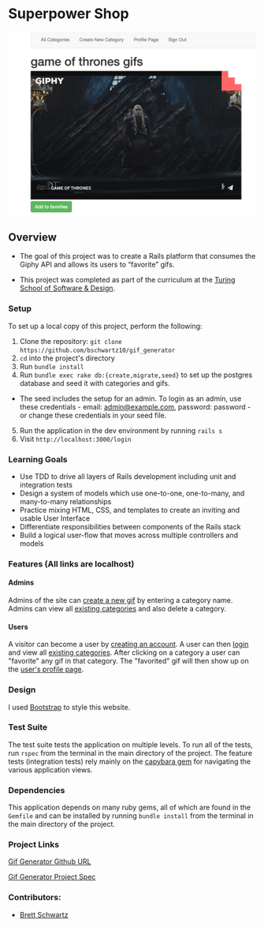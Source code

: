# Superpower Shop

![Alt text](./app/assets/images/entrance.png?raw=true "Entrance")

## Overview

* The goal of this project was to create a Rails platform that consumes the Giphy API and allows its users to “favorite” gifs.

* This project was completed as part of the curriculum at the [Turing School of Software & Design](http://turing.io).

### Setup

To set up a local copy of this project, perform the following:

  1. Clone the repository: `git clone https://github.com/bschwartz10/gif_generator`
  2. `cd` into the project's directory
  3. Run `bundle install`
  4. Run `bundle exec rake db:{create,migrate,seed}` to set up the postgres database and seed it with categories and gifs.
  - The seed includes the setup for an admin. To login as an admin, use these credentials - email: admin@example.com, password: password - or change these credentials in your seed file.
  5. Run the application in the dev environment by running `rails s`
  6. Visit `http://localhost:3000/login`

### Learning Goals

  * Use TDD to drive all layers of Rails development including unit and integration tests
  * Design a system of models which use one-to-one, one-to-many, and many-to-many relationships
  * Practice mixing HTML, CSS, and templates to create an inviting and usable User Interface
  * Differentiate responsibilities between components of the Rails stack
  * Build a logical user-flow that moves across multiple controllers and models

### Features (All links are localhost)

#### Admins
Admins of the site can [create a new gif](http://localhost:3000/admin/categories/new) by entering a category name. Admins can view all [existing categories](http://localhost:3000/categories) and also delete a category.

#### Users
A visitor can become a user by [creating an account](http://localhost:3000/users/new). A user can then [login](http://localhost:3000/login) and view all [existing categories](http://localhost:3000/categories). After clicking on a category a user can "favorite" any gif in that category. The "favorited" gif will then show up on the [user's profile page](http://localhost:3000/users/1).

### Design
I used [Bootstrap](http://getbootstrap.com/) to style this website.

### Test Suite

The test suite tests the application on multiple levels. To run all of the tests, run `rspec` from the terminal in the main directory of the project. The feature tests (integration tests) rely mainly on the [capybara gem](https://github.com/jnicklas/capybara) for navigating the various application views.

### Dependencies

This application depends on many ruby gems, all of which are found in the `Gemfile` and can be installed by running `bundle install` from the terminal in the main directory of the project.

### Project Links
[Gif Generator Github URL](https://github.com/bschwartz10/gif_generator)

[Gif Generator Project Spec](http://backend.turing.io/module2/projects/mini-project)

### Contributors:
* [Brett Schwartz](https://github.com/bschwartz10)
